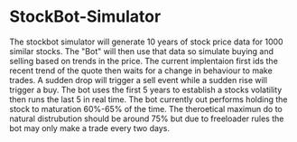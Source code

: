 # StockBot-Simulator

The stockbot simulator will generate 10 years of stock price data for 1000 similar stocks. The "Bot" will then use that data so simulate buying and selling based on trends in the price. The current implentaion first ids the recent trend of the quote then waits for a change in behaviour to make trades. A sudden drop will trigger a sell event while a sudden rise will trigger a buy. The bot uses the first 5 years to establish a stocks volatility then runs the last 5 in real time. The bot currently out performs holding the stock to maturation 60%-65% of the time. The theroetical maximun do to natural distrubution should be around 75% but due to freeloader rules the bot may only make a trade every two days. 
